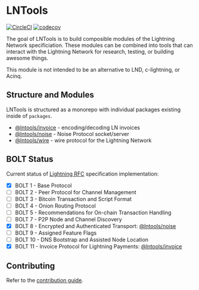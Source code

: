# LNTools

[![CircleCI](https://circleci.com/gh/altangent/lntools/tree/master.svg?style=shield)](https://circleci.com/gh/altangent/lntools/tree/master)
[![codecov](https://codecov.io/gh/altangent/lntools/branch/master/graph/badge.svg)](https://codecov.io/gh/altangent/lntools)

The goal of LNTools is to build composible modules of the Lightning Network specificiation. These modules can be combined into tools that can interact with the Lightning Network for research, testing, or building awesome things.

This module is not intended to be an alternative to LND, c-lightning, or Acinq.

## Structure and Modules

LNTools is structured as a monorepo with individual packages existing inside of `packages`.

- [@lntools/invoice](packages/lntools-invoice) - encoding/decoding LN invoices
- [@lntools/noise](packages/lntools-noise) - Noise Protocol socket/server
- [@lntools/wire](packages/lntools-wire) - wire protocol for the Lightning Network

## BOLT Status

Current status of [Lightning RFC](https://github.com/lightningnetwork/lightning-rfc) specification implementation:

- [x] BOLT 1 - Base Protocol
- [ ] BOLT 2 - Peer Protocol for Channel Management
- [ ] BOLT 3 - Bitcoin Transaction and Script Format
- [ ] BOLT 4 - Onion Routing Protocol
- [ ] BOLT 5 - Recommendations for On-chain Transaction Handling
- [ ] BOLT 7 - P2P Node and Channel Discovery
- [x] BOLT 8 - Encrypted and Authenticated Transport: [@lntools/noise](packages/lntools-noise)
- [ ] BOLT 9 - Assigned Feature Flags
- [ ] BOLT 10 - DNS Bootstrap and Assisted Node Location
- [x] BOLT 11 - Invoice Protocol for Lightning Payments: [@lntools/invoice](packages/lntools-invoice)

## Contributing

Refer to the [contribution guide](CONTRIBUTING.md).
